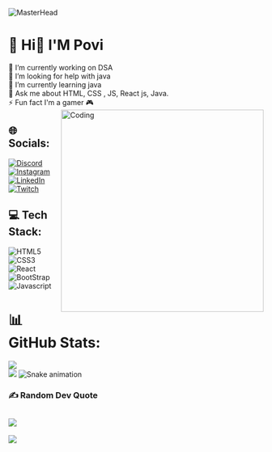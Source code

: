 ![MasterHead](https://i.pinimg.com/originals/fe/55/7d/fe557da0c62397779ad60bd102348287.jpg)
# 💫 Hi👋 I'M Povi
🔭 I’m currently working on DSA<br>🤝 I’m looking for help with java<br>🌱 I’m currently learning java<br>💬 Ask me about HTML, CSS , JS, React js, Java.<br>⚡ Fun fact I'm a gamer 🎮 <img align="right" alt="Coding" width="400" src= "https://camo.githubusercontent.com/2366b34bb903c09617990fb5fff4622f3e941349e846ddb7e73df872a9d21233/68747470733a2f2f63646e2e6472696262626c652e636f6d2f75736572732f3733303730332f73637265656e73686f74732f363538313234332f6176656e746f2e676966">
## 🌐 Socials:
[![Discord](https://img.shields.io/badge/Discord-%237289DA.svg?logo=discord&logoColor=white)](https://discord.gg/https://discord.gg/rJNXRwjtPY) [![Instagram](https://img.shields.io/badge/Instagram-%23E4405F.svg?logo=Instagram&logoColor=white)](https://www.instagram.com/povi_aras/) [![LinkedIn](https://img.shields.io/badge/LinkedIn-%230077B5.svg?logo=linkedin&logoColor=white)](https://www.linkedin.com/in/poviarasu-k-085733169/) [![Twitch](https://img.shields.io/badge/Twitch-%239146FF.svg?logo=Twitch&logoColor=white)](https://twitch.tv/povi_joker)
## 💻 Tech Stack:
![HTML5](https://img.shields.io/badge/html5-%23E34F26.svg?style=for-the-badge&logo=html5&logoColor=white)  ![CSS3](https://img.shields.io/badge/css3-%231572B6.svg?style=for-the-badge&logo=css3&logoColor=white) ![React](https://img.shields.io/badge/react-%2320232a.svg?style=for-the-badge&logo=react&logoColor=%2361DAFB) ![BootStrap](https://img.shields.io/badge/Bootstrap-563D7C?style=for-the-badge&logo=bootstrap&logoColor=white) ![Javascript](https://shields.io/badge/JavaScript-F7DF1E.svg?style=for-the-badge&logo=JavaScript&logoColor=000&)
# 📊 GitHub Stats:
![](https://github-readme-streak-stats.herokuapp.com/?user=PoviArasu&theme=dark&hide_border=false)<br/>
![](https://github-readme-stats.vercel.app/api/top-langs/?username=PoviArasu&theme=dark&hide_border=false&include_all_commits=false&count_private=false&layout=compact)
![Snake animation](https://github.com/eagrundy/eagrundy/blob/output/github-contribution-grid-snake.svg)
### ✍️ Random Dev Quote
![](https://quotes-github-readme.vercel.app/api?type=horizontal&theme=radical)
---
[![](https://visitcount.itsvg.in/api?id=PoviArasu&icon=0&color=0)](https://visitcount.itsvg.in)
